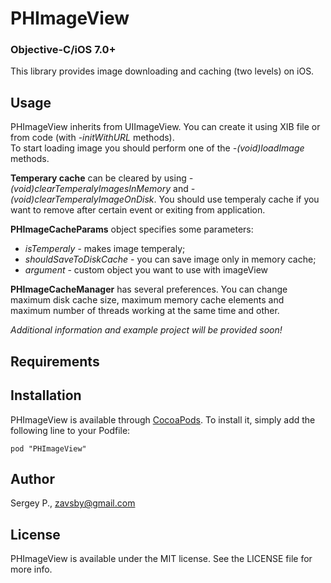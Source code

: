 # PHImageView
<h3>Objective-C/iOS 7.0+</h3>

This library provides image downloading and caching (two levels) on iOS.

## Usage

PHImageView inherits from UIImageView. You can create it using XIB file or from code (with <i>-initWithURL</i> methods).<br/>
To start loading image you should perform one of the <i>-(void)loadImage</i> methods.<br/>

<b>Temperary cache</b> can be cleared by using <i>-(void)clearTemperalyImagesInMemory</i> and <i>-(void)clearTemperalyImageOnDisk</i>. You should use temperaly cache if you want to remove after certain event or exiting from application.<br/>

<b>PHImageCacheParams</b> object specifies some parameters:
<ul>
	<li><i>isTemperaly</i> - makes image temperaly;</li>
	<li><i>shouldSaveToDiskCache</i> - you can save image only in memory cache;</li>
	<li><i>argument</i> - custom object you want to use with imageView</li>
</ul>

<b>PHImageCacheManager</b> has several preferences. You can change maximum disk cache size, maximum memory cache elements and maximum number of threads working at the same time and other.<br/>

<i>Additional information and example project will be provided soon!</i>

## Requirements

## Installation

PHImageView is available through [CocoaPods](http://cocoapods.org). To install
it, simply add the following line to your Podfile:

    pod "PHImageView"

## Author

Sergey P., zavsby@gmail.com

## License

PHImageView is available under the MIT license. See the LICENSE file for more info.
